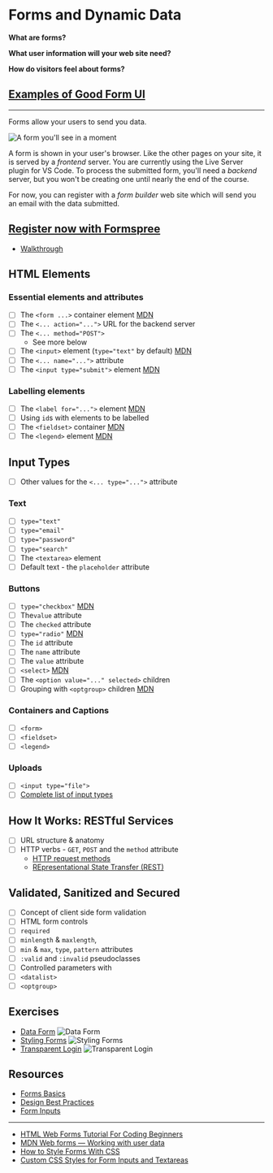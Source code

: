 # Forms and Dynamic Data

**What are forms?**

**What user information will your web site need?**

**How do visitors feel about forms?**

## [Examples of Good Form UI](https://blog.hubspot.com/marketing/form-examples)

---

Forms allow your users to send you data.

![A form you'll see in a moment](formspree/img/00_EmptyForm.png)

A form is shown in your user's browser. Like the other pages on your site, it is served by a _frontend_ server. You are currently using the Live Server plugin for VS Code. To process the submitted form, you'll need a _backend_ server, but you won't be creating one until nearly the end of the course.

For now, you can register with a _form builder_ web site which will send you an email with the data submitted.

## [Register now with Formspree](https://formspree.io/)
- [Walkthrough](formspree/formspree.md)

## HTML Elements

### Essential elements and attributes
- [ ] The `<form ...>` container element [MDN](https://developer.mozilla.org/en-US/docs/Web/HTML/Element/form)
- [ ] The `<... action="...">` URL for the backend server
- [ ] The `<... method="POST">`
   * See more below
- [ ] The `<input>` element (`type="text"` by default) [MDN](https://developer.mozilla.org/en-US/docs/Web/HTML/Element/input)
- [ ] The `<... name="...">` attribute
- [ ] The `<input type="submit">` element [MDN](https://developer.mozilla.org/en-US/docs/Web/HTML/Element/input/submit)

### Labelling elements
- [ ] The `<label for="...">` element [MDN](https://developer.mozilla.org/en-US/docs/Web/HTML/Element/label)
- [ ] Using `id`s with elements to be labelled
- [ ] The `<fieldset>` container [MDN](https://developer.mozilla.org/en-US/docs/Web/HTML/Element/fieldset)
- [ ] The `<legend>` element [MDN](https://developer.mozilla.org/en-US/docs/Web/HTML/Element/legend)

## Input Types
- [ ] Other values for the  `<... type="...">` attribute

### Text
- [ ] `type="text"`
- [ ] `type="email"`
- [ ] `type="password"`
- [ ] `type="search"`
- [ ] The `<textarea>` element
- [ ] Default text - the `placeholder` attribute

### Buttons
- [ ] `type="checkbox"` [MDN](https://developer.mozilla.org/en-US/docs/Web/HTML/Element/input/checkbox)
- [ ] The`value` attribute
- [ ] The `checked` attribute
- [ ] `type="radio"` [MDN](https://developer.mozilla.org/en-US/docs/Web/HTML/Element/input/radio)
- [ ] The `id` attribute
- [ ] The `name` attribute
- [ ] The `value` attribute
- [ ] `<select>` [MDN](https://developer.mozilla.org/en-US/docs/Web/HTML/Element/select)
- [ ] The `<option value="..." selected>` children
- [ ] Grouping with `<optgroup>` children [MDN](https://developer.mozilla.org/en-US/docs/Web/HTML/Element/optgroup)

### Containers and Captions
- [ ] `<form>`
- [ ] `<fieldset>`
- [ ] `<legend>`

### Uploads
- [ ] `<input type="file">`
- [ ] [Complete list of input types](https://developer.mozilla.org/en-US/docs/Web/HTML/Element/input)

## How It Works: RESTful Services
- [ ] URL structure & anatomy
- [ ] HTTP verbs - `GET`, `POST` and the `method` attribute
   * [HTTP request methods](https://developer.mozilla.org/en-US/docs/Web/HTTP/Methods)
   * [REpresentational State Transfer (REST)](https://en.wikipedia.org/wiki/Representational_state_transfer)

## Validated, Sanitized and Secured
- [ ] Concept of client side form validation
- [ ] HTML form controls
- [ ] `required`
- [ ] `minlength` & `maxlength`,
- [ ] `min` & `max`, `type`, `pattern` attributes
- [ ] `:valid` and `:invalid` pseudoclasses
- [ ] Controlled parameters with
- [ ] `<datalist>`
- [ ] `<optgroup>`

## Exercises

* [Data Form](https://classroom.github.com/a/eT2DKHK2)
  ![Data Form](data_img/data_form.png)
* [Styling Forms](https://classroom.github.com/a/Rg7m6gzH)
  ![Styling Forms](data_img/styling_forms.png)
* [Transparent Login](https://classroom.github.com/a/DmimjUc5)
  ![Transparent Login](data_img/transparent_login.png)

## Resources

* [Forms Basics](Forms-Inputs.pdf)
* [Design Best Practices](FormDesign_BestPractices.pdf)
* [Form Inputs](Forms.pdf)

---
* [HTML Web Forms Tutorial For Coding Beginners](https://html.com/forms/)
* [MDN Web forms — Working with user data](https://developer.mozilla.org/en-US/docs/Learn/Forms)
* [How to Style Forms With CSS](https://blog.logrocket.com/how-to-style-forms-with-css-a-beginners-guide/)
* [Custom CSS Styles for Form Inputs and Textareas](https://moderncss.dev/custom-css-styles-for-form-inputs-and-textareas/)
